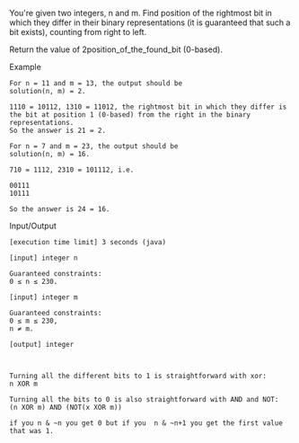 You're given two integers, n and m. Find position of the rightmost bit in which they differ in their binary representations (it is guaranteed that such a bit exists), counting from right to left.

Return the value of 2position_of_the_found_bit (0-based).

Example

    For n = 11 and m = 13, the output should be
    solution(n, m) = 2.

    1110 = 10112, 1310 = 11012, the rightmost bit in which they differ is the bit at position 1 (0-based) from the right in the binary representations.
    So the answer is 21 = 2.

    For n = 7 and m = 23, the output should be
    solution(n, m) = 16.

    710 = 1112, 2310 = 101112, i.e.

    00111
    10111

    So the answer is 24 = 16.

Input/Output

    [execution time limit] 3 seconds (java)

    [input] integer n

    Guaranteed constraints:
    0 ≤ n ≤ 230.

    [input] integer m

    Guaranteed constraints:
    0 ≤ m ≤ 230,
    n ≠ m.

    [output] integer



    Turning all the different bits to 1 is straightforward with xor:
    n XOR m
  
    Turning all the bits to 0 is also straightforward with AND and NOT:
    (n XOR m) AND (NOT(x XOR m)) 

    if you n & ~n you get 0 but if you  n & ~n+1 you get the first value that was 1.